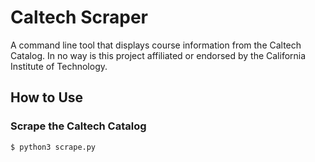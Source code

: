 # Caltech Scraper

A command line tool that displays course information from the Caltech Catalog.
In no way is this project affiliated or endorsed by the California Institute
of Technology.

## How to Use

### Scrape the Caltech Catalog

```bash
$ python3 scrape.py
```
